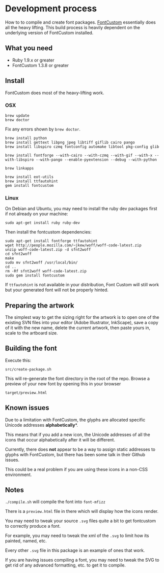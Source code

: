 # Development process

How to to compile and create font packages.  [FontCustom](https://github.com/FontCustom/fontcustom)
essentially does all the heavy lifting.  This build process is heavily dependent on the underlying
version of FontCustom installed.

## What you need

* Ruby 1.9.x or greater
* FontCustom 1.3.8 or greater

## Install

FontCustom does most of the heavy-lifting work.

### OSX

    brew update
    brew doctor

Fix any errors shown by `brew doctor`.

    brew install python
    brew install gettext libpng jpeg libtiff giflib cairo pango
    brew install libspiro czmq fontconfig automake libtool pkg-config glib

    brew install fontforge --with-cairo --with-czmq --with-gif --with-x --with-libspiro --with-pango --enable-pyextension --debug --with-python

    brew linkapps

    brew install eot-utils
    brew install ttfautohint
    gem install fontcustom

### Linux

On Debian and Ubuntu, you may need to install the ruby dev packages first
if not already on your machine:

    sudo apt-get install ruby ruby-dev

Then install the fontcustom dependencies:

    sudo apt-get install fontforge ttfautohint
    wget http://people.mozilla.com/~jkew/woff/woff-code-latest.zip
    unzip woff-code-latest.zip -d sfnt2woff
    cd sfnt2woff
    make
    sudo mv sfnt2woff /usr/local/bin/
    cd ..
    rm -Rf sfnt2woff woff-code-latest.zip
    sudo gem install fontcustom

If `ttfautohint` is not available in your distribution,
Font Custom will still work but your generated font will
not be properly hinted.

## Preparing the artwork

The simplest way to get the sizing right for the artwork is to open one of the
existing SVN files into your editor (Adobe Illustrator, InkScape), save a
copy of it with the new name, delete the current artwork, then paste yours in,
scale to the artboard size.

## Building the font

Execute this:

    src/create-package.sh

This will re-generate the font directory in the root of the repo.  Browse a 
preview of your new font by opening this in your browser

    target/preview.html

## Known issues

Due to a limitation with FontCustom, the glyphs are allocated specific Unicode
addresses **alphabetically***.

This means that if you add a new icon, the Unicode addresses
of all the icons that occur alphabetically after it will be different.

Currently, there does **not** appear to be a way to assign static addresses
to glyphs with FontCustom, but there has been some talk in their
Github issues.

This could be a real problem if you are using these icons in a non-CSS
environment.

## Notes

`./compile.sh` will compile the font into `font-mfizz`

There is a `preview.html` file in there which will display how the icons render.

You may need to tweak your source `.svg` files quite a bit to get fontcustom to correctly produce a font.

For example, you may need to tweak the xml of the `.svg` to limit how its painted, named, etc.

Every other `.svg` file in this package is an example of ones that work.

If you are having issues compiling a font, you may need to tweak the
SVG to get rid of any advanced formatting, etc. to get it to compile.
